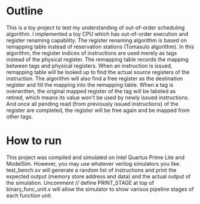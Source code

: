 # Outline
This is a toy project to test my understanding of out-of-order scheduling algorithm. 
I implemented a toy CPU which has out-of-order execution and register renaming capablilty.
The register renaming algorithm is based on remapping table instead of reservation stations (Tomasulo algorithm).
In this algorithm, the register indices of instructions are used merely as tags instead of the physical register.
The remapping table records the mapping between tags and physical registers.
When an instruction is issued, remapping table will be looked up to find the actual source registers of the instruction.
The algorithm will also find a free register as the destination register and fill the mapping into the remapping table.
When a tag is overwritten, the original mapped register of the tag will be labeled as retired, which means its value
won't be used by newly issued instructions. And once all pending read (from previously issued instructions) of the register
are completed, the register will be free again and be mapped from other tags.

# How to run
This project was compiled and simulated on Intel Quartus Prime Lite and ModelSim. However, you may use whatever verilog simulators you like.
test_bench.sv will generate a random list of instructions and print the expected output (memory store address and data) and the actual output of the simulation.
Uncomment //`define PRINT_STAGE at top of binary_func_unit.v will allow the simulator to show various pipeline stages of each function unit.
